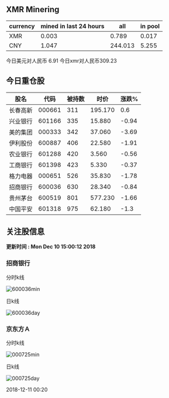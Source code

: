 ## XMR Minering

|currency|mined in last 24 hours|all|in pool|
|---|---|---|---|
|XMR|0.003|0.789|0.017|
|CNY|1.047|244.013|5.255|

今日美元对人民币 6.91	今日xmr对人民币309.23


## 今日重仓股 

|股名|代码|被持数|时价|涨跌%|
|---|---|---|---|---|
|长春高新|000661|311|195.170|0.6|
|兴业银行|601166|335|15.880|-0.94|
|美的集团|000333|342|37.060|-3.69|
|伊利股份|600887|406|22.580|-1.91|
|农业银行|601288|420|3.560|-0.56|
|工商银行|601398|423|5.330|-0.37|
|格力电器|000651|526|35.830|-1.78|
|招商银行|600036|630|28.340|-0.84|
|贵州茅台|600519|801|577.230|-1.66|
|中国平安|601318|975|62.180|-1.3|

## 关注股信息
**更新时间 : Mon Dec 10 15:00:12 2018**
### 招商银行 
分时k线

![600036min](http://image.sinajs.cn/newchart/min/n/sh600036.gif)

日k线

![600036day](http://image.sinajs.cn/newchart/daily/n/sh600036.gif)

### 京东方Ａ 
分时k线

![000725min](http://image.sinajs.cn/newchart/min/n/sz000725.gif)

日k线

![000725day](http://image.sinajs.cn/newchart/daily/n/sz000725.gif)

2018-12-11 00:20
